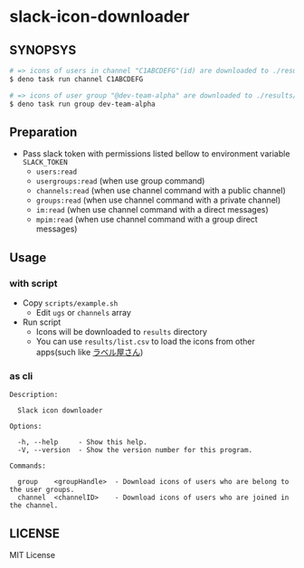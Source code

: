 # slack-icon-downloader

## SYNOPSYS

```bash
# => icons of users in channel "C1ABCDEFG"(id) are downloaded to ./results/...
$ deno task run channel C1ABCDEFG

# => icons of user group "@dev-team-alpha" are downloaded to ./results/...
$ deno task run group dev-team-alpha
```

## Preparation

- Pass slack token with permissions listed bellow to environment variable
  `SLACK_TOKEN`
  - `users:read`
  - `usergroups:read` (when use group command)
  - `channels:read` (when use channel command with a public channel)
  - `groups:read` (when use channel command with a private channel)
  - `im:read` (when use channel command with a direct messages)
  - `mpim:read` (when use channel command with a group direct messages)

## Usage

### with script

- Copy `scripts/example.sh`
  - Edit `ugs` or `channels` array
- Run script
  - Icons will be downloaded to `results` directory
  - You can use `results/list.csv` to load the icons from other apps(such like
    [ラベル屋さん](https://www.labelyasan.com/))

### as cli

```
Description:

  Slack icon downloader

Options:

  -h, --help     - Show this help.                            
  -V, --version  - Show the version number for this program.  

Commands:

  group    <groupHandle>  - Download icons of users who are belong to the user groups.
  channel  <channelID>    - Download icons of users who are joined in the channel.
```

## LICENSE

MIT License

